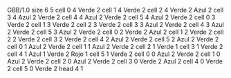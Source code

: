 <gs-board without-header> GBB/1.0
size 6 5
cell 0 4 Verde 2 
cell 1 4 Verde 2 
cell 2 4 Verde 2 Azul 2 
cell 3 4 Azul 2 Verde 2 
cell 4 4 Azul 2 Verde 2 
cell 5 4 Azul 2 Verde 2 
cell 0 3 Verde 2 
cell 1 3 Verde 2 
cell 2 3 Verde 2 
cell 3 3 Azul 2 Verde 2 
cell 4 3 Azul 2 Verde 2 
cell 5 3 Azul 2 Verde 2 
cell 0 2 Verde 2 Azul 2 
cell 1 2 Verde 2 
cell 2 2 Verde 2 
cell 3 2 Verde 2 
cell 4 2 Azul 2 Verde 2 
cell 5 2 Azul 2 Verde 2 
cell 0 1 Azul 2 Verde 2 
cell 1 1 Azul 2 Verde 2 
cell 2 1 Verde 1 
cell 3 1 Verde 2 
cell 4 1 Azul 1 Verde 2 Rojo 1 
cell 5 1 Verde 2 
cell 0 0 Azul 2 Verde 2 
cell 1 0 Azul 2 Verde 2 
cell 2 0 Azul 2 Verde 2 
cell 3 0 Verde 2 Azul 2 
cell 4 0 Verde 2 
cell 5 0 Verde 2 
head 4 1 </gs-board>